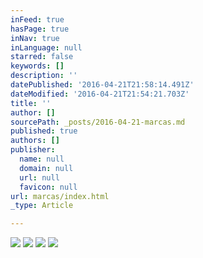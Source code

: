 ```yaml
---
inFeed: true
hasPage: true
inNav: true
inLanguage: null
starred: false
keywords: []
description: ''
datePublished: '2016-04-21T21:58:14.491Z'
dateModified: '2016-04-21T21:54:21.703Z'
title: ''
author: []
sourcePath: _posts/2016-04-21-marcas.md
published: true
authors: []
publisher:
  name: null
  domain: null
  url: null
  favicon: null
url: marcas/index.html
_type: Article

---
```

![](https://the-grid-user-content.s3-us-west-2.amazonaws.com/c4e2671d-c1a6-4bbb-ac33-6bc1afad84a2.jpg)
![](https://the-grid-user-content.s3-us-west-2.amazonaws.com/45f15eb3-1da4-4e47-b558-4a97fc2bcefa.jpg)
![](https://the-grid-user-content.s3-us-west-2.amazonaws.com/0fc503d6-5e2f-44de-a993-c558b0b7b4f9.jpg)
![](https://the-grid-user-content.s3-us-west-2.amazonaws.com/a7f5e557-a58e-47b8-b579-01b254a2a3ef.png)